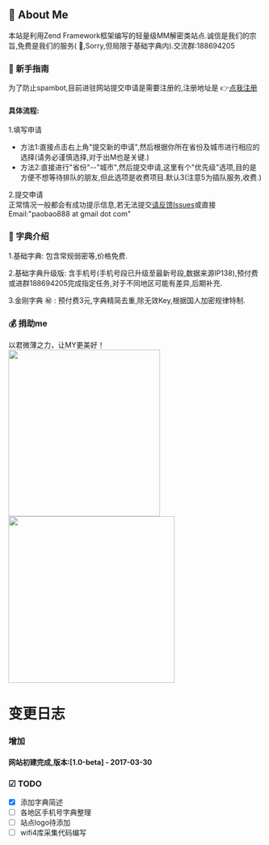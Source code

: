 ##  :clap: About Me
本站是利用Zend Framework框架编写的轻量级MM解密类站点.诚信是我们的宗旨,免费是我们的服务( :pray:,Sorry,但局限于基础字典内).交流群:188694205

###  :two_men_holding_hands: 新手指南
为了防止spambot,目前进驻网站提交申请是需要注册的,注册地址是 :point_right:[点我注册](http://www.hdwiki.net/hack/users/register)  

#### 具体流程:  

1.填写申请  
* 方法1:直接点击右上角"提交新的申请",然后根据你所在省份及城市进行相应的选择(请务必谨慎选择,对于出M也是关键.)  
* 方法2:直接进行"省份"--"城市",然后提交申请,这里有个"优先级"选项,目的是方便不想等待排队的朋友,但此选项是收费项目.默认3(注意5为插队服务,收费.)  

2.提交申请  
    正常情况一般都会有成功提示信息,若无法提交[请反馈Issues](https://github.com/paobao/crack/issues)或直接Email:"paobao888 at gmail dot com"  

###  :blue_book: 字典介绍  

1.基础字典:
    包含常规弱密等,价格免费.

2.基础字典升级版:
    含手机号(手机号段已升级至最新号段,数据来源IP138),预付费或进群188694205完成指定任务,对于不同地区可能有差异,后期补充.  

3.金刚字典 :secret: :
    预付费3元,字典精简去重,除无效Key,根据国人加密规律特制.  

###  :moneybag: 捐助me
以君微薄之力，让MY更美好！  
<img src="http://www.hdwiki.net/uploads/weixindonate.png" width="300" height="329">
<img src="http://www.hdwiki.net/uploads/taobaodonate.png" width="329" height="329">

# 变更日志 

### 增加  
#### 网站初建完成,版本:[1.0-beta] - 2017-03-30

<!-- change it for later
### Fixed
### Removed
### Changed
-->

### ☑ TODO
- [X] 添加字典简述  
- [ ] 各地区手机号字典整理   
- [ ] 站点logo待添加   
- [ ] wifi4库采集代码编写   
